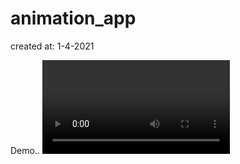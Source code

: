 # animation_app

<a3> created at: 1-4-2021 </a3>

Demo..
<video controls>
  <source src="assets\burger animation.mp4" type="video/mp4">
</video>